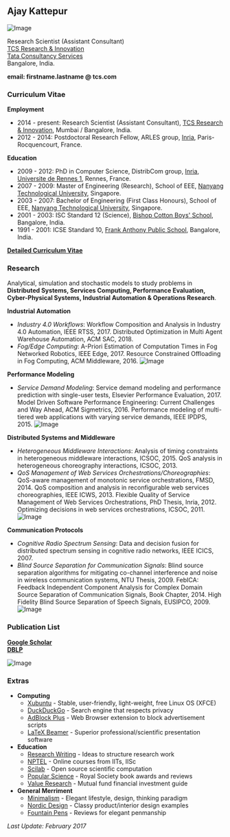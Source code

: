 ## Ajay Kattepur

![Image](https://ajaykattepur.github.io/ajaykattepur/ajay.jpg)

Research Scientist (Assistant Consultant)           
[TCS Research & Innovation](http://research-innovation.tcs.com/research/Pages/default.aspx)  
[Tata Consultancy Services](https://www.tcs.com/)  
Bangalore, India.

**email: firstname.lastname @ tcs.com**   
   
 
 
### Curriculum Vitae

**Employment**
- 2014 - present: Research Scientist (Assistant Consultant), [TCS Research & Innovation](http://research-innovation.tcs.com/research/Pages/default.aspx), Mumbai / Bangalore, India.
- 2012 - 2014: Postdoctoral Research Fellow, ARLES group, [Inria](https://www.inria.fr/en/), Paris-Rocquencourt, France.
 
 
**Education**
- 2009 - 2012: PhD in Computer Science, DistribCom group, [Inria](https://www.inria.fr/en/), [Universite de Rennes 1](https://www.univ-rennes1.fr/), Rennes, France. 
- 2007 - 2009: Master of Engineering (Research), School of EEE, [Nanyang Technological University](http://www.ntu.edu.sg), Singapore.
- 2003 - 2007: Bachelor of Engineering (First Class Honours), School of EEE, [Nanyang Technological University](http://www.ntu.edu.sg), Singapore.
- 2001 - 2003: ISC Standard 12 (Science), [Bishop Cotton Boys' School](http://www.cottonboys.com/), Bangalore, India.
- 1991 - 2001: ICSE Standard 10, [Frank Anthony Public School](http://www.fapsbangalore.com/), Bangalore, India.
 
 
[**Detailed Curriculum Vitae**](https://ajaykattepur.github.io/ajaykattepur/ajay_kattepur_cv.pdf)

 
 
### Research

Analytical, simulation and stochastic models to study problems in **Distributed Systems, Services Computing, Performance Evaluation, Cyber-Physical Systems, Industrial Automation & Operations Research**.
 
 
**Industrial Automation**
- _Industry 4.0 Workflows_: Workflow Composition and Analysis in Industry 4.0 Automation, IEEE RTSS, 2017. Distributed Optimization in Multi Agent Warehouse Automation, ACM SAC, 2018.
- _Fog/Edge Computing_: A-Priori Estimation of Computation Times in Fog Networked Robotics, IEEE Edge, 2017. Resource Constrained Offloading in Fog Computing, ACM Middleware, 2016. 
![Image](https://ajaykattepur.github.io/ajaykattepur/fog.png)


**Performance Modeling**
- _Service Demand Modeling_: Service demand modeling and performance prediction with single-user tests, Elsevier Performance Evaluation, 2017. Model Driven Software Performance Engineering: Current Challenges and Way Ahead, ACM Sigmetrics, 2016. Performance modeling of multi-tiered web applications with varying service demands, IEEE IPDPS, 2015.
![Image](https://ajaykattepur.github.io/ajaykattepur/performance.png)


**Distributed Systems and Middleware**
- _Heterogeneous Middleware Interactions_: Analysis of timing constraints in heterogeneous middleware interactions, ICSOC, 2015. QoS analysis in heterogeneous choreography interactions, ICSOC, 2013. 
- _QoS Management of Web Services Orchestrations/Choreographies_: QoS-aware management of monotonic service orchestrations, FMSD, 2014. QoS composition and analysis in reconfigurable web services choreographies, IEEE ICWS, 2013. Flexible Quality of Service Management of Web Services Orchestrations, PhD Thesis, Inria, 2012. Optimizing decisions in web services orchestrations, ICSOC, 2011.
![Image](https://ajaykattepur.github.io/ajaykattepur/automata.png)


**Communication Protocols**
- _Cognitive Radio Spectrum Sensing_: Data and decision fusion for distributed spectrum sensing in cognitive radio networks, IEEE ICICS, 2007.
- _Blind Source Separation for Communication Signals_: Blind source separation algorithms for mitigating co-channel interference and noise in wireless communication systems, NTU Thesis, 2009. FebICA: Feedback Independent Component Analysis for Complex Domain Source Separation of Communication Signals, Book Chapter, 2014. High Fidelity Blind Source Separation of Speech Signals, EUSIPCO, 2009.
![Image](https://ajaykattepur.github.io/ajaykattepur/comms.png)



### Publication List
[**Google Scholar**](https://scholar.google.com/citations?user=UFFGGzEAAAAJ)  
[**DBLP**](http://dblp.uni-trier.de/pers/hd/k/Kattepur:Ajay)


![Image](https://ajaykattepur.github.io/ajaykattepur/calvin.PNG)



### Extras

- **Computing**
  - [Xubuntu](https://xubuntu.org/) - Stable, user-friendly, light-weight, free Linux OS (XFCE)
  - [DuckDuckGo](https://duckduckgo.com/) - Search engine that respects privacy
  - [AdBlock Plus](https://adblockplus.org/) - Web Browser extension to block advertisement scripts
  - [LaTeX Beamer](https://www.sharelatex.com/learn/Beamer) - Superior professional/scientific presentation software 
- **Education**
  - [Research Writing](https://www.microsoft.com/en-us/research/wp-content/uploads/2016/07/How-to-write-a-great-research-paper.pdf) - Ideas to structure research work
  - [NPTEL](http://nptel.ac.in/) - Online courses from IITs, IISc
  - [Scilab](http://www.scilab.org/) - Open source scientific computation
  - [Popular Science](https://royalsociety.org/grants-schemes-awards/book-prizes/science-book-prize/) - Royal Society book awards and reviews
  - [Value Research](https://www.valueresearchonline.com/Default.asp?) - Mutual fund financial investment guide
- **General Merriment**
  - [Minimalism](http://mnmlist.com/minimalist-faqs/) - Elegant lifestyle, design, thinking paradigm
  - [Nordic Design](https://nordicdesign.ca/) - Classy product/interior design examples
  - [Fountain Pens](https://blog.gouletpens.com/reviews/pen-reviews) - Reviews for elegant penmanship



_Last Update: February 2017_
